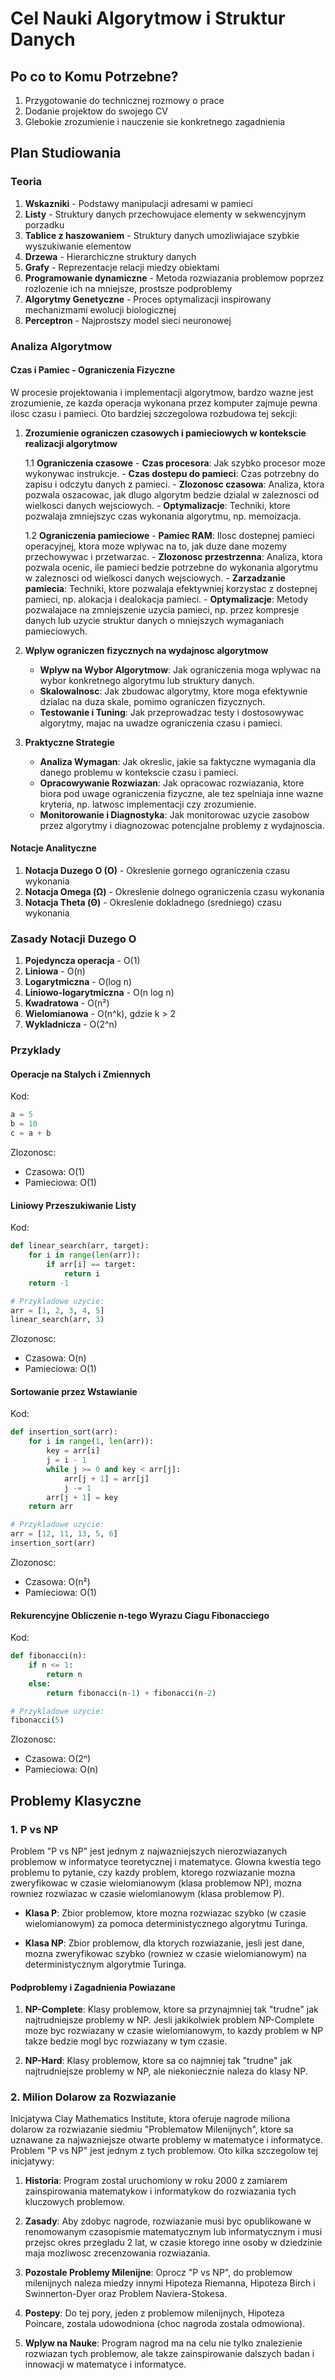 # Cel Nauki Algorytmow i Struktur Danych

## Po co to Komu Potrzebne?

1. Przygotowanie do technicznej rozmowy o prace
2. Dodanie projektow do swojego CV
3. Glebokie zrozumienie i nauczenie sie konkretnego zagadnienia

## Plan Studiowania

### Teoria

1. **Wskazniki** - Podstawy manipulacji adresami w pamieci
2. **Listy** - Struktury danych przechowujace elementy w sekwencyjnym porzadku
3. **Tablice z haszowaniem** - Struktury danych umozliwiajace szybkie wyszukiwanie elementow
4. **Drzewa** - Hierarchiczne struktury danych
5. **Grafy** - Reprezentacje relacji miedzy obiektami
6. **Programowanie dynamiczne** - Metoda rozwiazania problemow poprzez rozlozenie ich na mniejsze, prostsze podproblemy
7. **Algorytmy Genetyczne** - Proces optymalizacji inspirowany mechanizmami ewolucji biologicznej
8. **Perceptron** - Najprostszy model sieci neuronowej

### Analiza Algorytmow

#### Czas i Pamiec - Ograniczenia Fizyczne

W procesie projektowania i implementacji algorytmow, bardzo wazne jest zrozumienie, ze kazda operacja wykonana przez komputer zajmuje pewna ilosc czasu i pamieci. Oto bardziej szczegolowa rozbudowa tej sekcji:

1. **Zrozumienie ograniczen czasowych i pamieciowych w kontekscie realizacji algorytmow**
   
    1.1 **Ograniczenia czasowe**
        - **Czas procesora**: Jak szybko procesor moze wykonywac instrukcje.
        - **Czas dostepu do pamieci**: Czas potrzebny do zapisu i odczytu danych z pamieci.
        - **Zlozonosc czasowa**: Analiza, ktora pozwala oszacowac, jak dlugo algorytm bedzie dzialal w zaleznosci od wielkosci danych wejsciowych.
        - **Optymalizacje**: Techniki, ktore pozwalaja zmniejszyc czas wykonania algorytmu, np. memoizacja.
   
    1.2 **Ograniczenia pamieciowe**
        - **Pamiec RAM**: Ilosc dostepnej pamieci operacyjnej, ktora moze wplywac na to, jak duze dane mozemy przechowywac i przetwarzac.
        - **Zlozonosc przestrzenna**: Analiza, ktora pozwala ocenic, ile pamieci bedzie potrzebne do wykonania algorytmu w zaleznosci od wielkosci danych wejsciowych.
        - **Zarzadzanie pamiecia**: Techniki, ktore pozwalaja efektywniej korzystac z dostepnej pamieci, np. alokacja i dealokacja pamieci.
        - **Optymalizacje**: Metody pozwalajace na zmniejszenie uzycia pamieci, np. przez kompresje danych lub uzycie struktur danych o mniejszych wymaganiach pamieciowych.
   
2. **Wplyw ograniczen fizycznych na wydajnosc algorytmow**
    - **Wplyw na Wybor Algorytmow**: Jak ograniczenia moga wplywac na wybor konkretnego algorytmu lub struktury danych.
    - **Skalowalnosc**: Jak zbudowac algorytmy, ktore moga efektywnie dzialac na duza skale, pomimo ograniczen fizycznych.
    - **Testowanie i Tuning**: Jak przeprowadzac testy i dostosowywac algorytmy, majac na uwadze ograniczenia czasu i pamieci.
   
3. **Praktyczne Strategie**
    - **Analiza Wymagan**: Jak okreslic, jakie sa faktyczne wymagania dla danego problemu w kontekscie czasu i pamieci.
    - **Opracowywanie Rozwiazan**: Jak opracowac rozwiazania, ktore biora pod uwage ograniczenia fizyczne, ale tez spelniaja inne wazne kryteria, np. latwosc implementacji czy zrozumienie.
    - **Monitorowanie i Diagnostyka**: Jak monitorowac uzycie zasobow przez algorytmy i diagnozowac potencjalne problemy z wydajnoscia.

#### Notacje Analityczne

1. **Notacja Duzego O (O)** - Okreslenie gornego ograniczenia czasu wykonania
2. **Notacja Omega (Ω)** - Okreslenie dolnego ograniczenia czasu wykonania
3. **Notacja Theta (Θ)** - Okreslenie dokladnego (sredniego) czasu wykonania

### Zasady Notacji Duzego O

1. **Pojedyncza operacja** - O(1)
2. **Liniowa** - O(n)
3. **Logarytmiczna** - O(log n)
4. **Liniowo-logarytmiczna** - O(n log n)
5. **Kwadratowa** - O(n²)
6. **Wielomianowa** - O(n^k), gdzie k > 2
7. **Wykladnicza** - O(2^n)


### Przyklady 

#### Operacje na Stalych i Zmiennych

Kod:

```python
a = 5
b = 10
c = a + b
```

Zlozonosc:

- Czasowa: O(1)
- Pamieciowa: O(1)

#### Liniowy Przeszukiwanie Listy

Kod:

```python
def linear_search(arr, target):
    for i in range(len(arr)):
        if arr[i] == target:
            return i
    return -1

# Przykladowe uzycie:
arr = [1, 2, 3, 4, 5]
linear_search(arr, 3)
```

Zlozonosc:

- Czasowa: O(n)
- Pamieciowa: O(1)

#### Sortowanie przez Wstawianie

Kod:

```python
def insertion_sort(arr):
    for i in range(1, len(arr)):
        key = arr[i]
        j = i - 1
        while j >= 0 and key < arr[j]:
            arr[j + 1] = arr[j]
            j -= 1
        arr[j + 1] = key
    return arr

# Przykladowe uzycie:
arr = [12, 11, 13, 5, 6]
insertion_sort(arr)
```

Zlozonosc:

- Czasowa: O(n²)
- Pamieciowa: O(1)

#### Rekurencyjne Obliczenie n-tego Wyrazu Ciagu Fibonacciego

Kod:

```python
def fibonacci(n):
    if n <= 1:
        return n
    else:
        return fibonacci(n-1) + fibonacci(n-2)

# Przykladowe uzycie:
fibonacci(5)
```

Zlozonosc:

- Czasowa: O(2ⁿ)
- Pamieciowa: O(n)

## Problemy Klasyczne

### 1. P vs NP

Problem "P vs NP" jest jednym z najwazniejszych nierozwiazanych problemow w informatyce teoretycznej i matematyce. Glowna kwestia tego problemu to pytanie, czy kazdy problem, ktorego rozwiazanie mozna zweryfikowac w czasie wielomianowym (klasa problemow NP), mozna rowniez rozwiazac w czasie wielomianowym (klasa problemow P).

- **Klasa P**: Zbior problemow, ktore mozna rozwiazac szybko (w czasie wielomianowym) za pomoca deterministycznego algorytmu Turinga. 

- **Klasa NP**: Zbior problemow, dla ktorych rozwiazanie, jesli jest dane, mozna zweryfikowac szybko (rowniez w czasie wielomianowym) na deterministycznym algorytmie Turinga.

#### Podproblemy i Zagadnienia Powiazane
1. **NP-Complete**: Klasy problemow, ktore sa przynajmniej tak "trudne" jak najtrudniejsze problemy w NP. Jesli jakikolwiek problem NP-Complete moze byc rozwiazany w czasie wielomianowym, to kazdy problem w NP takze bedzie mogl byc rozwiazany w tym czasie.
   
2. **NP-Hard**: Klasy problemow, ktore sa co najmniej tak "trudne" jak najtrudniejsze problemy w NP, ale niekoniecznie naleza do klasy NP.

### 2. Milion Dolarow za Rozwiazanie

Inicjatywa Clay Mathematics Institute, ktora oferuje nagrode miliona dolarow za rozwiazanie siedmiu "Problematow Milenijnych", ktore sa uznawane za najwazniejsze otwarte problemy w matematyce i informatyce. Problem "P vs NP" jest jednym z tych problemow. Oto kilka szczegolow tej inicjatywy:

1. **Historia**: Program zostal uruchomiony w roku 2000 z zamiarem zainspirowania matematykow i informatykow do rozwiazania tych kluczowych problemow.

2. **Zasady**: Aby zdobyc nagrode, rozwiazanie musi byc opublikowane w renomowanym czasopismie matematycznym lub informatycznym i musi przejsc okres przegladu 2 lat, w czasie ktorego inne osoby w dziedzinie maja mozliwosc zrecenzowania rozwiazania.

3. **Pozostale Problemy Milenijne**: Oprocz "P vs NP", do problemow milenijnych naleza miedzy innymi Hipoteza Riemanna, Hipoteza Birch i Swinnerton-Dyer oraz Problem Naviera-Stokesa.

4. **Postepy**: Do tej pory, jeden z problemow milenijnych, Hipoteza Poincare, zostala udowodniona (choc nagroda zostala odmowiona).

5. **Wplyw na Nauke**: Program nagrod ma na celu nie tylko znalezienie rozwiazan tych problemow, ale takze zainspirowanie dalszych badan i innowacji w matematyce i informatyce.
